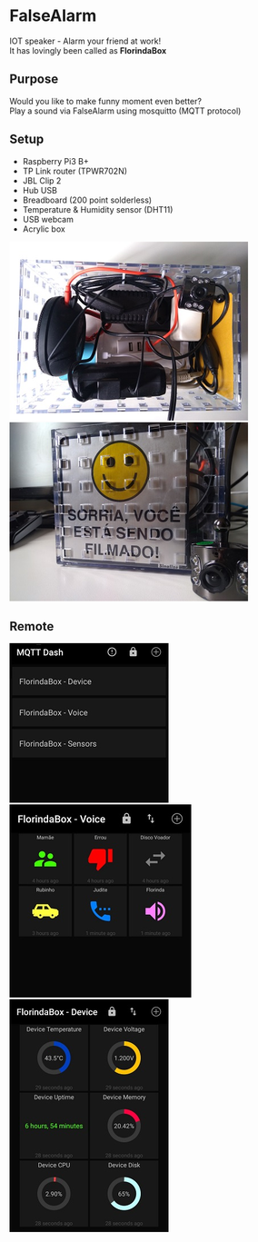 # FalseAlarm
IOT speaker - Alarm your friend at work!\
It has lovingly been called as **FlorindaBox**

## Purpose
Would you like to make funny moment even better?\
Play a sound via FalseAlarm using mosquitto (MQTT protocol)

## Setup
- Raspberry Pi3 B+
- TP Link router (TPWR702N)
- JBL Clip 2
- Hub USB
- Breadboard (200 point solderless)
- Temperature & Humidity sensor (DHT11)
- USB webcam
- Acrylic box

![alt text](demo/box1.jpg "Box image")
![alt text](demo/box3.jpg "Box image")

## Remote
![alt text](demo/menu.jpg "MQTT Dash - Menu")
![alt text](demo/voice.jpg "MQTT Dash - Voice")\
![alt text](demo/device.jpg "MQTT Dash - Device")